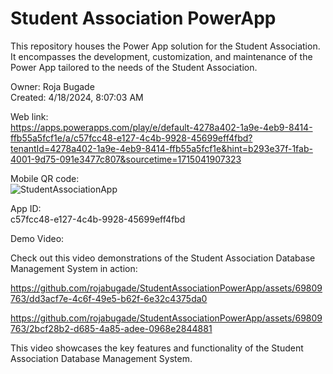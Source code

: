 # Student Association PowerApp
This repository houses the Power App solution for the Student Association. It encompasses the development, customization, and maintenance of the Power App tailored to the needs of the Student Association.

Owner: Roja Bugade<br>
Created: 4/18/2024, 8:07:03 AM <br>

Web link:<br>
https://apps.powerapps.com/play/e/default-4278a402-1a9e-4eb9-8414-ffb55a5fcf1e/a/c57fcc48-e127-4c4b-9928-45699eff4fbd?tenantId=4278a402-1a9e-4eb9-8414-ffb55a5fcf1e&hint=b293e37f-1fab-4001-9d75-091e3477c807&sourcetime=1715041907323<br>

Mobile QR code:<br>
![StudentAssociationApp](https://github.com/rojabugade/StudentAssociationPowerApp/assets/69809763/b159bef5-75ff-44a6-bb4d-b5f3e962358a)<br>

App ID:<br>
c57fcc48-e127-4c4b-9928-45699eff4fbd<br>

Demo Video: <br>

Check out this video demonstrations of the Student Association Database Management System in action:


https://github.com/rojabugade/StudentAssociationPowerApp/assets/69809763/dd3acf7e-4c6f-49e5-b62f-6e32c4375da0



https://github.com/rojabugade/StudentAssociationPowerApp/assets/69809763/2bcf28b2-d685-4a85-adee-0968e2844881


This video showcases the key features and functionality of the Student Association Database Management System.
